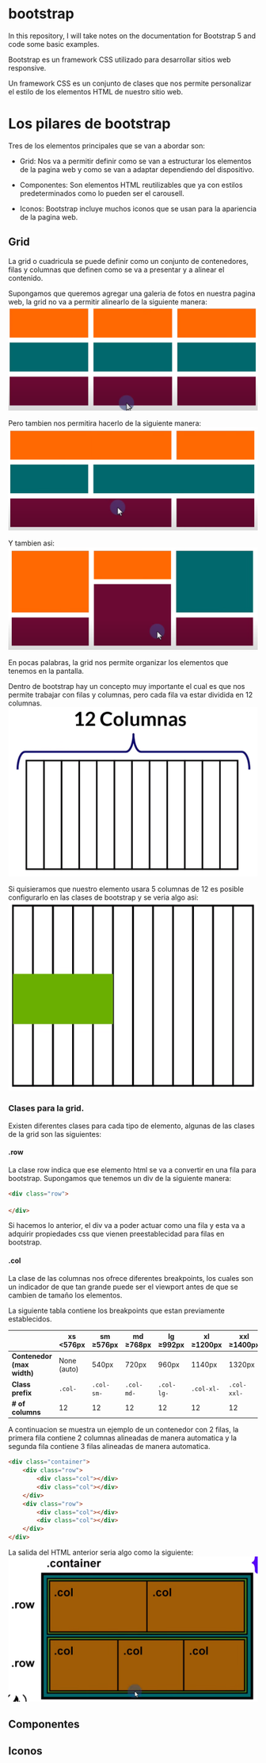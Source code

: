 # bootstrap
In this repository, I will take notes on the documentation for Bootstrap 5 and code some basic examples.

Bootstrap es un framework CSS utilizado para desarrollar sitios web responsive.

Un framework CSS es un conjunto de clases que nos permite personalizar el estilo de los elementos HTML de nuestro sitio web.

# Los pilares de bootstrap
Tres de los elementos principales que se van a abordar son:
- Grid: Nos va a permitir definir como se van a estructurar los elementos de la pagina web y como se van a adaptar dependiendo del dispositivo.

- Componentes: Son elementos HTML reutilizables que ya con estilos predeterminados como lo pueden ser el carousell.

- Iconos: Bootstrap incluye muchos iconos que se usan para la apariencia de la pagina web.

## Grid
La grid o cuadricula se puede definir como un conjunto de contenedores, filas y columnas que definen como se va a presentar y a alinear el contenido.

Supongamos que queremos agregar una galeria de fotos en nuestra pagina web, la grid no va a permitir alinearlo de la siguiente manera:
![3x3](image.png)

Pero tambien nos permitira hacerlo de la siguiente manera:
![3x2](image-1.png)

Y tambien asi:
![2x3](image-2.png)

En pocas palabras, la grid nos permite organizar los elementos que tenemos en la pantalla.

Dentro de bootstrap hay un concepto muy importante el cual es que nos permite trabajar con filas y columnas, pero cada fila va estar dividida en 12 columnas.
![fila](image-3.png)

Si quisieramos que nuestro elemento usara 5 columnas de 12 es posible configurarlo en las clases de bootstrap y se veria algo asi:
![5 de 12](image-4.png)

### Clases para la grid.
Existen diferentes clases para cada tipo de elemento, algunas de las clases de la grid son las siguientes:

#### .row
La clase row indica que ese elemento html se va a convertir en una fila para bootstrap.
Supongamos que tenemos un div de la siguiente manera:
```html
<div class="row">

</div>
```

Si hacemos lo anterior, el div va a poder actuar como una fila y esta va a adquirir propiedades css que vienen preestablecidad para filas en bootstrap.

#### .col

La clase de las columnas nos ofrece diferentes breakpoints, los cuales son un indicador de que tan grande puede ser el viewport antes de que se cambien de tamaño los elementos.

La siguiente tabla contiene los breakpoints que estan previamente establecidos.

|                           | xs <br> <576px | sm <br> ≥576px | md <br> ≥768px | lg <br> ≥992px | xl <br> ≥1200px | xxl <br> ≥1400px |
|---------------------------|----------------|----------------|----------------|----------------|-----------------|-----------------|
| **Contenedor (max width)**| None (auto)    | 540px          | 720px          | 960px          | 1140px          | 1320px          |
| **Class prefix**          | `.col-`        | `.col-sm-`     | `.col-md-`     | `.col-lg-`     | `.col-xl-`      | `.col-xxl-`     |
| **# of columns**          | 12             | 12             | 12             | 12             | 12              | 12              |

A continuacion se muestra un ejemplo de un contenedor con 2 filas, la primera fila contiene 2 columnas alineadas de manera automatica y la segunda fila contiene 3 filas alineadas de manera automatica.

```html
<div class="container">
    <div class="row">
        <div class="col"></div>
        <div class="col"></div>
    </div>
    <div class="row">
        <div class="col"></div>
        <div class="col"></div>
    </div>
</div>
```

La salida del HTML anterior seria algo como la siguiente:
![.cont>.row*2>.col](image-5.png)





## Componentes
## Iconos

